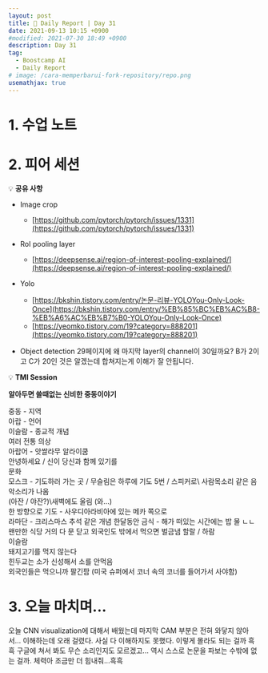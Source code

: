 ```yaml
---
layout: post
title: 📔 Daily Report | Day 31
date: 2021-09-13 10:15 +0900
#modified: 2021-07-30 18:49 +0900
description: Day 31
tag:
  - Boostcamp AI
  - Daily Report
# image: /cara-memperbarui-fork-repository/repo.png
usemathjax: true
---
```


# 1. 수업 노트


# 2. 피어 세션

💡 **공유 사항**

- Image crop
    - [https://github.com/pytorch/pytorch/issues/1331](https://github.com/pytorch/pytorch/issues/1331)
- RoI pooling layer
    - [https://deepsense.ai/region-of-interest-pooling-explained/](https://deepsense.ai/region-of-interest-pooling-explained/)
- Yolo
    - [https://bkshin.tistory.com/entry/논문-리뷰-YOLOYou-Only-Look-Once](https://bkshin.tistory.com/entry/%EB%85%BC%EB%AC%B8-%EB%A6%AC%EB%B7%B0-YOLOYou-Only-Look-Once)
    - [https://yeomko.tistory.com/19?category=888201](https://yeomko.tistory.com/19?category=888201)

- Object detection 29페이지에 왜 마지막 layer의 channel이 30일까요?
B가 2이고 C가 20인 것은 알겠는데 합쳐지는게 이해가 잘 안됩니다.

💡 **TMI Session**

**알아두면 쓸때없는 신비한 중동이야기**

중동 - 지역 \
아랍 - 언어 \
이슬람 - 종교적 개념\
여러 전통 의상\
아랍어 - 앗쌀라무 알라이쿰\
안녕하세요 / 신이 당신과 함께 있기를\
문화\
모스크 - 기도하러 가는 곳 / 무슬림은 하루에 기도 5번 / 스피커로\ 사람목소리 같은 음악소리가 나옴 \
(아잔 / 야잔?)\새벽에도 울림 (와...)\
한 방향으로 기도 - 사우디아라비아에 있는 메카 쪽으로\
라마단 - 크리스마스 추석 같은 개념 한달동안 금식 - 해가 떠있는 시간에는 밥 물 ㄴㄴ\
왠만한 식당 거의 다 문 닫고 외국인도 밖에서 먹으면 벌금냄
할랄 / 하람\
이슬람\
돼지고기를 먹지 않는다\
힌두교는 소가 신성해서 소를 안먹음\
외국인들은 먹으니까 팔긴팜 (미국 슈퍼에서 코너 속의 코너를 들어가서 사야함)

# 3. 오늘 마치며...

오늘 CNN visualization에 대해서 배웠는데 마지막 CAM 부분은 전혀 와닿지 않아서... 이해하는데 오래 걸렸다. 사실 다 이해하지도 못했다. 이렇게 몰라도 되는 걸까 흑흑 구글에 쳐서 봐도 무슨 소리인지도 모르겠고... 역시 스스로 논문을 파보는 수밖에 없는 걸까. 체력아 조금만 더 힘내줘...흑흑